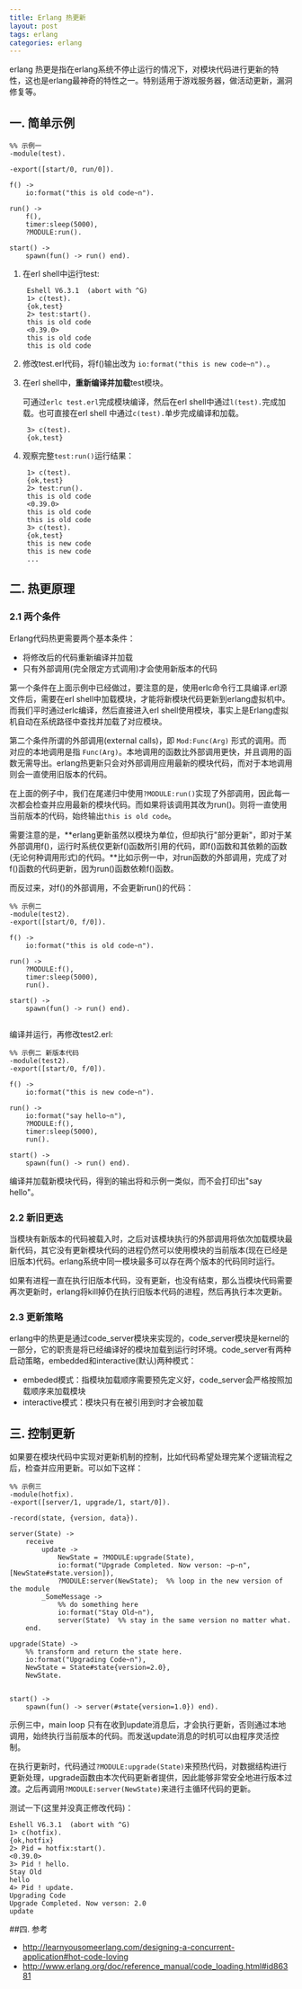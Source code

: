 ```yaml
---
title: Erlang 热更新
layout: post
tags: erlang
categories: erlang
---
```


erlang 热更是指在erlang系统不停止运行的情况下，对模块代码进行更新的特性，这也是erlang最神奇的特性之一。特别适用于游戏服务器，做活动更新，漏洞修复等。

<!--more-->

## 一. 简单示例

```
%% 示例一 
-module(test).

-export([start/0, run/0]).

f() ->
	io:format("this is old code~n").

run() ->
	f(),
	timer:sleep(5000),
	?MODULE:run().

start() ->
	spawn(fun() -> run() end).
```

1. 在erl shell中运行test:

		Eshell V6.3.1  (abort with ^G)
		1> c(test).
		{ok,test}
		2> test:start().
		this is old code
		<0.39.0>
		this is old code
		this is old code

2. 修改test.erl代码，将f()输出改为 `io:format("this is new code~n").`。
3. 在erl shell中，**重新编译并加载**test模块。

	可通过`erlc test.erl`完成模块编译，然后在erl shell中通过`l(test).`完成加载。也可直接在erl shell 中通过`c(test).`单步完成编译和加载。
	
		3> c(test).
		{ok,test}
	
4. 观察完整`test:run()`运行结果：

		1> c(test).
		{ok,test}
		2> test:run().
		this is old code
		<0.39.0>
		this is old code
		this is old code
		3> c(test).
		{ok,test}
		this is new code
		this is new code
		...

## 二. 热更原理

### 2.1 两个条件

Erlang代码热更需要两个基本条件：

- 将修改后的代码重新编译并加载
- 只有外部调用(完全限定方式调用)才会使用新版本的代码


第一个条件在上面示例中已经做过，要注意的是，使用erlc命令行工具编译.erl源文件后，需要在erl shell中加载模块，才能将新模块代码更新到erlang虚拟机中。而我们平时通过erlc编译，然后直接进入erl shell使用模块，事实上是Erlang虚拟机自动在系统路径中查找并加载了对应模块。

第二个条件所谓的外部调用(external calls)，即 `Mod:Func(Arg)` 形式的调用。而对应的本地调用是指 `Func(Arg)`。本地调用的函数比外部调用更快，并且调用的函数无需导出。erlang热更新只会对外部调用应用最新的模块代码，而对于本地调用则会一直使用旧版本的代码。

在上面的例子中，我们在尾递归中使用`?MODULE:run()`实现了外部调用，因此每一次都会检查并应用最新的模块代码。而如果将该调用其改为run()。则将一直使用当前版本的代码，始终输出`this is old code`。

需要注意的是，**erlang更新虽然以模块为单位，但却执行"部分更新"，即对于某外部调用f()，运行时系统仅更新f()函数所引用的代码，即f()函数和其依赖的函数(无论何种调用形式)的代码。**比如示例一中，对run函数的外部调用，完成了对f()函数的代码更新，因为run()函数依赖f()函数。

而反过来，对f()的外部调用，不会更新run()的代码：

```
%% 示例二
-module(test2).
-export([start/0, f/0]).

f() ->
    io:format("this is old code~n").

run() ->
    ?MODULE:f(),
    timer:sleep(5000),
    run().

start() ->
    spawn(fun() -> run() end).
 
```

编译并运行，再修改test2.erl:

```
%% 示例二 新版本代码
-module(test2).
-export([start/0, f/0]).

f() ->
	io:format("this is new code~n").

run() ->
	io:format("say hello~n"),
	?MODULE:f(),
	timer:sleep(5000),
	run().

start() ->
	spawn(fun() -> run() end).
```

编译并加载新模块代码，得到的输出将和示例一类似，而不会打印出"say hello"。


### 2.2 新旧更迭

当模块有新版本的代码被载入时，之后对该模块执行的外部调用将依次加载模块最新代码，其它没有更新模块代码的进程仍然可以使用模块的当前版本(现在已经是旧版本)代码。erlang系统中同一模块最多可以存在两个版本的代码同时运行。

如果有进程一直在执行旧版本代码，没有更新，也没有结束，那么当模块代码需要再次更新时，erlang将kill掉仍在执行旧版本代码的进程，然后再执行本次更新。

### 2.3 更新策略

erlang中的热更是通过code\_server模块来实现的，code\_server模块是kernel的一部分，它的职责是将已经编译好的模块加载到运行时环境。code\_server有两种启动策略，embedded和interactive(默认)两种模式：

- embeded模式：指模块加载顺序需要预先定义好，code\_server会严格按照加载顺序来加载模块
- interactive模式：模块只有在被引用到时才会被加载

## 三. 控制更新

如果要在模块代码中实现对更新机制的控制，比如代码希望处理完某个逻辑流程之后，检查并应用更新。可以如下这样：

```
%% 示例三
-module(hotfix).
-export([server/1, upgrade/1, start/0]).
 
-record(state, {version, data}).

server(State) ->
	receive
		update ->
			NewState = ?MODULE:upgrade(State),
			io:format("Upgrade Completed. Now verson: ~p~n", [NewState#state.version]),
			?MODULE:server(NewState);  %% loop in the new version of the module
		_SomeMessage ->
			%% do something here
			io:format("Stay Old~n"),
			server(State)  %% stay in the same version no matter what.
	end.

upgrade(State) ->
	%% transform and return the state here.
	io:format("Upgrading Code~n"),
	NewState = State#state{version=2.0},
	NewState.


start() ->
	spawn(fun() -> server(#state{version=1.0}) end).
```

示例三中，main loop 只有在收到update消息后，才会执行更新，否则通过本地调用，始终执行当前版本的代码。而发送update消息的时机可以由程序灵活控制。

在执行更新时，代码通过`?MODULE:upgrade(State)`来预热代码，对数据结构进行更新处理，upgrade函数由本次代码更新者提供，因此能够非常安全地进行版本过渡。之后再调用`?MODULE:server(NewState)`来进行主循环代码的更新。

测试一下(这里并没真正修改代码)：

	Eshell V6.3.1  (abort with ^G)
	1> c(hotfix).
	{ok,hotfix}
	2> Pid = hotfix:start().
	<0.39.0>
	3> Pid ! hello.
	Stay Old
	hello
	4> Pid ! update.
	Upgrading Code
	Upgrade Completed. Now verson: 2.0
	update

##四. 参考

- http://learnyousomeerlang.com/designing-a-concurrent-application#hot-code-loving
- http://www.erlang.org/doc/reference_manual/code_loading.html#id86381
